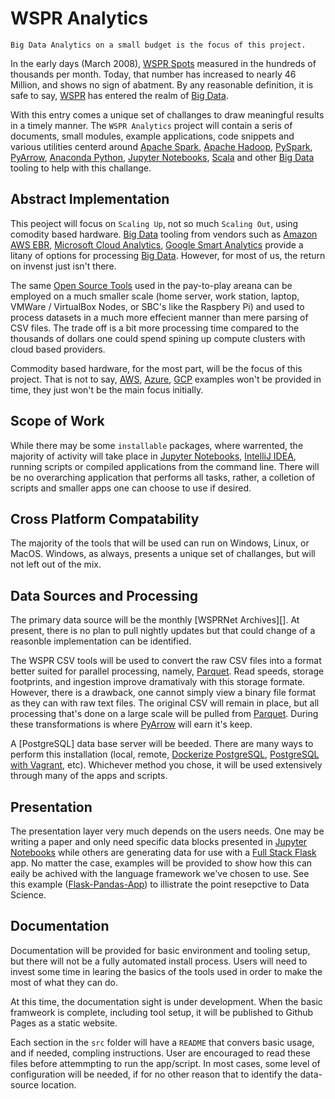 # WSPR Analytics

`Big Data Analytics on a small budget is the focus of this project.` 


In the early days (March 2008), [WSPR Spots][] measured in the hundreds of thousands per month. Today,
that number has increased to nearly 46 Million, and shows no sign of abatment.
By any reasonable definition, it is safe to say, [WSPR] has entered the realm of [Big Data][].

With this entry comes a unique set of challanges to draw meaningful results in a timely manner.
The `WSPR Analytics` project will contain a seris of documents, small modules, example
applications, code snippets and various utilities centerd around [Apache Spark][], [Apache Hadoop][],
[PySpark][], [PyArrow][], [Anaconda Python][], [Jupyter Notebooks][], [Scala][] and other [Big Data][] tooling to
help with this challange.

## Abstract Implementation

This peoject will focus on `Scaling Up`, not so much `Scaling Out`, using comodity based
hardware. [Big Data][] tooling from vendors such as [Amazon AWS EBR][], [Microsoft Cloud Analytics][],
[Google Smart Analytics][] provide a litany of options for processing [Big Data][]. However, for most of us, the
return on invenst just isn't there.

The same [Open Source Tools][] used in the pay-to-play areana can be employed on a much smaller scale
(home server, work station, laptop, VMWare / VirtualBox Nodes, or SBC's like the Raspbery Pi) and used to process
datasets in a much more effecient manner than mere parsing of CSV files. The trade off is a bit more 
processing time compared to the thousands of dollars one could spend spining up compute clusters with 
cloud based providers.

Commodity based hardware, for the most part, will be the focus of this project. That is not to say, [AWS],
[Azure], [GCP] examples won't be provided in time, they just won't be the main focus initially.

## Scope of Work

While there may be some `installable` packages, where warrented, the majority of activity will take place
in [Jupyter Notebooks][], [IntelliJ IDEA][], running scripts or compiled applications from the command line.
There will be no overarching application that performs all tasks, rather, a colletion of scripts and smaller
apps one can choose to use if desired.

## Cross Platform Compatability

The majority of the tools that will be used can run on Windows, Linux, or MacOS. Windows, as always,
presents a unique set of challanges, but will not left out of the mix.


## Data Sources and Processing

The primary data source will be the monthly [WSPRNet Archives][]. At present, there is no plan to pull
nightly updates but that could change of a reasonble implementation can be identified.

The WSPR CSV tools will be used to convert the raw CSV files into a format better suited for parallel processing,
namely, [Parquet][]. Read speeds, storage footprints, and ingestion improve dramativaly with this storage formate.
However, there is a drawback, one cannot simply view a binary file format as they can with raw text files. The
original CSV will remain in place, but all processing that's done on a large scale will be pulled from [Parquet][].
During these transformations is where [PyArrow][] will earn it's keep.

A [PostgreSQL] data base server will be beeded. There are many ways to perform this installation (local, remote,
[Dockerize PostgreSQL][], [PostgreSQL with Vagrant][], etc). Whichever method you chose, it will be used extensively through many of the apps and scripts.

## Presentation

The presentation layer very much depends on the users needs. One may be writing a paper and only need specific
data blocks presented in [Jupyter Notebooks][] while others are generating data for use with a [Full Stack Flask][] app. No matter the case, examples will be provided to show how this can eaily be achived with the language framework we've chosen to use. See this example ([Flask-Pandas-App][]) to illistrate the point resepctive to Data Science.

## Documentation

Documentation will be provided for basic environment and tooling setup, but there will not be a fully automated
install process. Users will need to invest some time in learing the basics of the tools used in order to make the
most of what they can do.

At this time, the documentation sight is under development. When the basic framweork is complete, including tool setup, it will be published to Github Pages as a static website.

Each section in the `src` folder will have a `README` that convers basic usage, and if needed, compling instructions. User are encouraged to read these files before attemmpting to run the app/script. In most cases, some level of configuration will be needed, if for no other reason that to identify the data-source location.

[WSPR Spots]: http://www.wsprnet.org/drupal/wsprnet/activity
[WSPR]: https://www.physics.princeton.edu/pulsar/k1jt/wspr.html
[Big Data]: https://www.oracle.com/big-data/what-is-big-data.html
[Amazon AWS EBR]: https://aws.amazon.com/emr/?whats-new-cards.sort-by=item.additionalFields.postDateTime&whats-new-cards.sort-order=desc
[Microsoft Cloud Analytics]: https://azure.microsoft.com/en-us/solutions/big-data/#products
[Google Smart Analytics]: https://cloud.google.com/solutions/smart-analytics/
[Apache Spark]: https://spark.apache.org/PySpark
[PySpark]: https://databricks.com/glossary/pyspark
[Anaconda Python]: https://www.anaconda.com/
[Scala]: https://docs.scala-lang.org
[Open Source Tools]: https://apache.org/index.html#projects-list
[AWS]: https://aws.amazon.com/
[Azure]: https://azure.microsoft.com/en-us/
[GCP]: https://cloud.google.com/
[Apache Hadoop]: http://hadoop.apache.org/
[Jupyter Notebooks]: https://jupyter.org/
[IntelliJ IDEA]: https://www.jetbrains.com/idea/
[Dockerize PostgreSQL]: https://docs.docker.com/engine/examples/postgresql_service/
[PostgreSQL with Vagrant]: https://wiki.postgresql.org/wiki/PostgreSQL_For_Development_With_Vagrant
[Parquet]: https://parquet.apache.org/
[Flask-Pandas-App]: https://github.com/the-akira/Flask-Pandas-App
[Full Stack Flask]: https://www.fullstackpython.com
[PyArrow]: https://towardsdatascience.com/distributed-processing-with-pyarrow-powered-new-pandas-udfs-in-pyspark-3-0-8f1fe4c15208